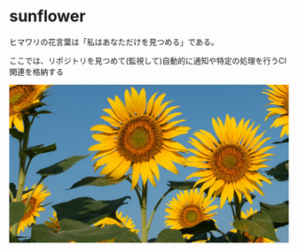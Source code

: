 # sunflower

ヒマワリの花言葉は「私はあなただけを見つめる」である。

ここでは、リポジトリを見つめて(監視して)自動的に通知や特定の処理を行うCI関連を格納する

![sunflower image](https://github.com/hanaya-san/sunflower/blob/images/images/sunflower.jpg?raw=true)





